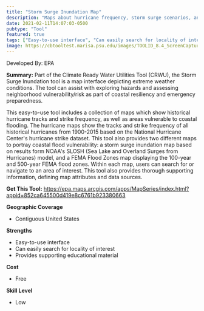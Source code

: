 ```yaml
---
title: "Storm Surge Inundation Map"
description: "Maps about hurricane frequency, storm surge scenarios, and FEMA flood zones"
date: 2021-02-11T14:07:03-0500
pubtype: "Tool"
featured: true
tags: ["Easy-to-use interface", "Can easily search for locality of interest", "Provides supporting educational material"]
image: https://cbtooltest.marisa.psu.edu/images/TOOLID_8.4_ScreenCapture-1.png
---
```

Developed By: EPA

**Summary:** Part of the Climate Ready Water Utilities Tool (CRWU), the Storm Surge Inundation tool is a map interface depicting extreme weather conditions. The tool can assist with exploring hazards and assessing neighborhood vulnerability/risk as part of coastal resiliency and emergency preparedness. 

This easy-to-use tool includes a collection of maps which show historical hurricane tracks and strike frequency, as well as areas vulnerable to coastal flooding. The hurricane maps show the tracks and strike frequency of all historical hurricanes from 1900-2015 based on the National Hurricane Center's hurricane strike dataset. This tool also provides two different maps to portray coastal flood vulnerability: a storm surge inundation map based on results form NOAA's SLOSH (Sea Lake and Overland Surges from Hurricanes) model, and a FEMA Flood Zones map displaying the 100-year and 500-year FEMA flood zones. Within each map, users can search for or navigate to an area of interest. This tool also provides thorough supporting information, defining map attributes and data sources.

__**Get This Tool:**__ https://epa.maps.arcgis.com/apps/MapSeries/index.html?appid=852ca645500d419e8c6761b923380663

__**Geographic Coverage**__
- Contiguous United States

__**Strengths**__
-  Easy-to-use interface
-  Can easily search for locality of interest
-  Provides supporting educational material

__**Cost**__
- Free

__**Skill Level**__
- Low
